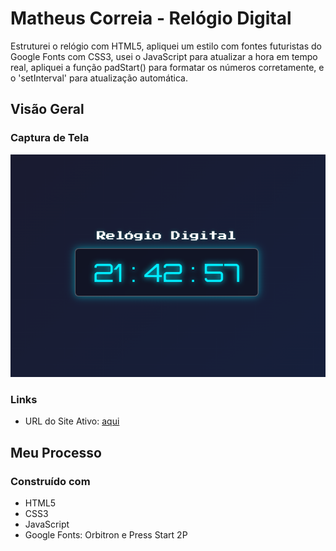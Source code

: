 # Matheus Correia - Relógio Digital

Estruturei o relógio com HTML5, apliquei um estilo com fontes futuristas do Google Fonts com CSS3, usei o JavaScript para atualizar a hora em tempo real, apliquei a função padStart() para formatar os números corretamente, e o 'setInterval' para atualização automática.

## Visão Geral

### Captura de Tela

![](./src/images/digital-clock.png)

### Links

- URL do Site Ativo: [aqui](https://matheuscorreiadev.github.io/digital-clock/)

## Meu Processo

### Construído com

- HTML5 
- CSS3
- JavaScript
- Google Fonts: Orbitron e Press Start 2P

